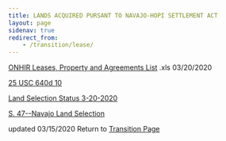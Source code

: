 ```yaml
---
title: LANDS ACQUIRED PURSANT TO NAVAJO-HOPI SETTLEMENT ACT
layout: page
sidenav: true
redirect_from:
    - /transition/lease/
--- 
```


[ONHIR Leases, Property and Agreements List]({{site.baseurl}}/assets/documents/transition/lease/ONHIR_Leases,_Property_and_Agreements_List.xls) .xls  03/20/2020

[25 USC 640d 10]({{site.baseurl}}/assets/documents/transition/lease/25_USC_640d-10.pdf)

[Land Selection Status 3-20-2020]({{site.baseurl}}/assets/documents/transition/lease/Land_Selection_Status_3-20-2020.pdf)

[S. 47--Navajo Land Selection]({{site.baseurl}}/assets/documents/transition/lease/S_47--Navajo_Land_Selection.pdf)

updated 03/15/2020   Return to  [Transition Page]({{site.baseurl}}/assets/documents/transition/)
